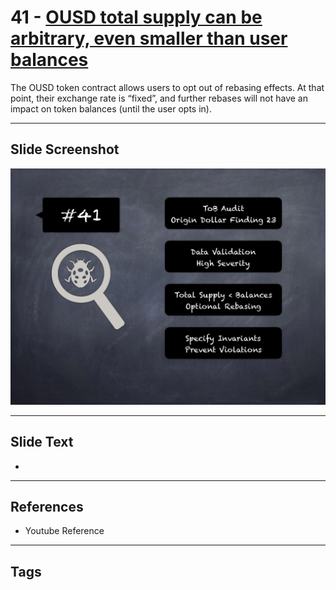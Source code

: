 
# 41 - [OUSD total supply can be arbitrary, even smaller than user balances](./OUSD%20total%20supply%20can%20be%20arbitrary,%20even%20smaller%20than%20user%20balances.md)

 The OUSD token contract allows users to opt out of rebasing effects. At that point, their exchange rate is “fixed”, and further rebases will not have an impact on token balances (until the user opts in).


___
## Slide Screenshot
![041.png](../../images/7.%20Audit%20Findings%20101/041.png)
___
## Slide Text
- 
___
## References
- Youtube Reference
___
## Tags
